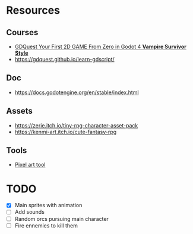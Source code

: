 # Resources

## Courses
- [GDQuest Your First 2D GAME From Zero in Godot 4 **Vampire Survivor Style**](https://www.youtube.com/watch?v=GwCiGixlqiU)
- https://gdquest.github.io/learn-gdscript/

## Doc
- https://docs.godotengine.org/en/stable/index.html

## Assets
- https://zerie.itch.io/tiny-rpg-character-asset-pack
- https://kenmi-art.itch.io/cute-fantasy-rpg

## Tools
- [Pixel art tool](https://www.piskelapp.com)

# TODO
- [x] Main sprites with animation
- [ ] Add sounds
- [ ] Random orcs pursuing main character
- [ ] Fire ennemies to kill them
